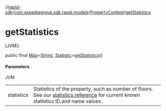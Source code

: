 //[rapid-sdk](../../../index.md)/[com.expediagroup.sdk.rapid.models](../index.md)/[PropertyContent](index.md)/[getStatistics](get-statistics.md)

# getStatistics

[JVM]\

public final [Map](https://docs.oracle.com/javase/8/docs/api/java/util/Map.html)&lt;[String](https://docs.oracle.com/javase/8/docs/api/java/lang/String.html), [Statistic](../-statistic/index.md)&gt;[getStatistics](get-statistics.md)()

#### Parameters

JVM

| | |
|---|---|
| statistics | Statistics of the property, such as number of floors. See our [statistics reference](https://developers.expediagroup.com/docs/rapid/lodging/content/content-reference-lists) for current known statistics ID and name values. |
